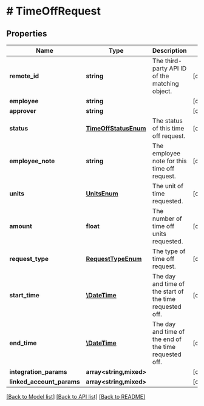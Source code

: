 # # TimeOffRequest

## Properties

Name | Type | Description | Notes
------------ | ------------- | ------------- | -------------
**remote_id** | **string** | The third-party API ID of the matching object. | [optional]
**employee** | **string** |  | [optional]
**approver** | **string** |  | [optional]
**status** | [**TimeOffStatusEnum**](TimeOffStatusEnum.md) | The status of this time off request. | [optional]
**employee_note** | **string** | The employee note for this time off request. | [optional]
**units** | [**UnitsEnum**](UnitsEnum.md) | The unit of time requested. | [optional]
**amount** | **float** | The number of time off units requested. | [optional]
**request_type** | [**RequestTypeEnum**](RequestTypeEnum.md) | The type of time off request. | [optional]
**start_time** | [**\DateTime**](\DateTime.md) | The day and time of the start of the time requested off. | [optional]
**end_time** | [**\DateTime**](\DateTime.md) | The day and time of the end of the time requested off. | [optional]
**integration_params** | **array<string,mixed>** |  | [optional]
**linked_account_params** | **array<string,mixed>** |  | [optional]

[[Back to Model list]](../../README.md#models) [[Back to API list]](../../README.md#endpoints) [[Back to README]](../../README.md)
